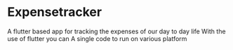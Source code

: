 # Expensetracker
A flutter based app for tracking the expenses of our day to day life
With the use of flutter you can A single code to run on various platform
